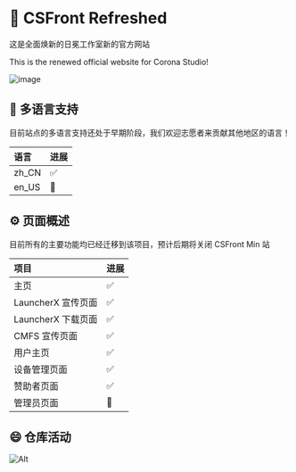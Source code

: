 # 🎉 CSFront Refreshed

这是全面焕新的日冕工作室新的官方网站

This is the renewed official website for Corona Studio!

![image](https://github.com/user-attachments/assets/72f7ad62-8faf-4f30-bcbe-b15da45a7492)

## 📃 多语言支持

目前站点的多语言支持还处于早期阶段，我们欢迎志愿者来贡献其他地区的语言！

| 语言  | 进展 |
| :---- | :--- |
| zh_CN | ✅   |
| en_US | 🚧   |

## ⚙️ 页面概述

目前所有的主要功能均已经迁移到该项目，预计后期将关闭 CSFront Min 站

| 项目               | 进展 |
| :----------------- | :--- |
| 主页               | ✅   |
| LauncherX 宣传页面 | ✅   |
| LauncherX 下载页面 | ✅   |
| CMFS 宣传页面      | ✅   |
| 用户主页           | ✅   |
| 设备管理页面       | ✅   |
| 赞助者页面         | ✅   |
| 管理员页面         | 🚧   |

## 😄 仓库活动

![Alt](https://repobeats.axiom.co/api/embed/0218d1839b4a887b0ae3a2be9edb1135240910d6.svg "Repobeats analytics image")
